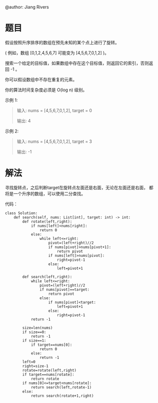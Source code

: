 @author: Jiang Rivers
# 题目
假设按照升序排序的数组在预先未知的某个点上进行了旋转。

( 例如，数组 [0,1,2,4,5,6,7] 可能变为 [4,5,6,7,0,1,2] )。

搜索一个给定的目标值，如果数组中存在这个目标值，则返回它的索引，否则返回 -1 。

你可以假设数组中不存在重复的元素。

你的算法时间复杂度必须是 O(log n) 级别。

示例 1:

> 输入: nums = [4,5,6,7,0,1,2], target = 0
>
> 输出: 4

示例 2:

> 输入: nums = [4,5,6,7,0,1,2], target = 3
>
> 输出: -1

# 解法
寻找旋转点，之后判断target在旋转点左面还是右面，无论在左面还是右面，
都将是一个升序的数组，可以使用二分查找。

代码：

    class Solution:
        def search(self, nums: List[int], target: int) -> int:
            def rotate(left,right): 
                if nums[left]<nums[right]:
                    return 0
                else:
                    while left<=right:
                        pivot=(left+right)//2
                        if nums[pivot]>nums[pivot+1]:
                            return pivot
                        if nums[left]>nums[pivot]:
                            right=pivot-1
                        else:
                            left=pivot+1
        
            def search(left,right):
                while left<=right:
                    pivot=(left+right)//2
                    if nums[pivot]==target:
                        return pivot
                    else:
                        if nums[pivot]<target:
                            left=pivot+1
                        else:
                            right=pivot-1
                return -1

            size=len(nums)
            if size==0:
                return -1
            if size==1:
                if target==nums[0]:
                    return 0
                else:
                    return -1
            left=0
            right=size-1
            rotate=rotate(left,right)
            if target==nums[rotate]:
                return rotate
            if nums[0]<=target<nums[rotate]:
                return search(left,rotate-1)
            else:
                return search(rotate+1,right)
